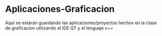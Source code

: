 # Aplicaciones-Graficacion
Aqui se estaran guardando las aplicaciones/proyectos hechos en la clase de graficacion 
utilizando el IDE QT y el lenguaje c++
